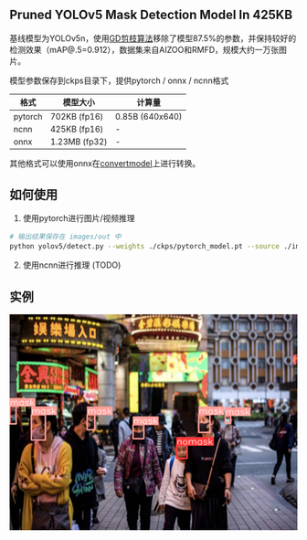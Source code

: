 ## Pruned YOLOv5 Mask Detection Model In 425KB

基线模型为YOLOv5n，使用[GD剪枝算法](https://arxiv.org/abs/1909.08174)移除了模型87.5%的参数，并保持较好的检测效果（mAP@.5=0.912），数据集来自AIZOO和RMFD，规模大约一万张图片。

模型参数保存到ckps目录下，提供pytorch / onnx / ncnn格式

|  格式 | 模型大小 | 计算量 |
| ------------ | ------------ |------------ |
|  pytorch |  702KB (fp16) | 0.85B (640x640) |
| ncnn | 425KB (fp16) | - |
| onnx  | 1.23MB (fp32)  | - |

其他格式可以使用onnx在[convertmodel](https://convertmodel.com/)上进行转换。

## 如何使用

1. 使用pytorch进行图片/视频推理
```bash
# 输出结果保存在 images/out 中
python yolov5/detect.py --weights ./ckps/pytorch_model.pt --source ./images/test1.png --project ./images/out --line-thickness=2 --hide-conf
```

2. 使用ncnn进行推理 (TODO)

## 实例

![](https://github.com/youzhonghui/Mask-Detection-In-425KB/blob/master/images/out/exp/test1.png?raw=true)